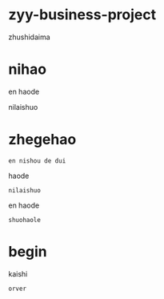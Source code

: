 # zyy-business-project
  
  zhushidaima
  
# nihao

  en haode 
  
  nilaishuo

# zhegehao

    en nishou de dui 

  haode 

    nilaishuo 

  en haode 

    shuohaole 

# begin 

  kaishi

    orver



